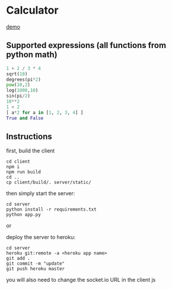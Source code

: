 # Calculator

[demo](https://chris-sezzle-assignment.herokuapp.com)

## Supported expressions (all functions from python math)

```python
1 + 2 / 3 * 4
sqrt(10)
degrees(pi*2)
pow(10,2)
log(1000,10)
sin(pi/2)
10**2
1 < 2
[ a*2 for a in [1, 2, 3, 4] ]
True and False
```

## Instructions

first, build the client

```
cd client
npm i
npm run build
cd ..
cp client/build/. server/static/
```

then simply start the server:

```
cd server
python install -r requirements.txt
python app.py
```

or 

deploy the server to heroku:

```
cd server
heroku git:remote -a <heroku app name>
git add .
git commit -m "update"
git push heroku master
```

you will also need to change the socket.io URL in the client js
